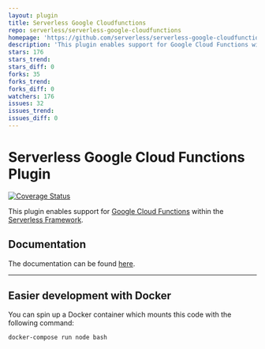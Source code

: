 ```yaml
---
layout: plugin
title: Serverless Google Cloudfunctions
repo: serverless/serverless-google-cloudfunctions
homepage: 'https://github.com/serverless/serverless-google-cloudfunctions'
description: 'This plugin enables support for Google Cloud Functions within the Serverless Framework.'
stars: 176
stars_trend: 
stars_diff: 0
forks: 35
forks_trend: 
forks_diff: 0
watchers: 176
issues: 32
issues_trend: 
issues_diff: 0
---
```



# Serverless Google Cloud Functions Plugin

[![Coverage Status](https://coveralls.io/repos/github/serverless/serverless-google-cloudfunctions/badge.svg?branch=master)](https://coveralls.io/github/serverless/serverless-google-cloudfunctions?branch=master)

This plugin enables support for [Google Cloud Functions](https://cloud.google.com/functions/) within the [Serverless Framework](https://github.com/serverless/serverless).

## Documentation

The documentation can be found [here](https://serverless.com/framework/docs/providers/google).

---

## Easier development with Docker

You can spin up a Docker container which mounts this code with the following command:

```bash
docker-compose run node bash
```
